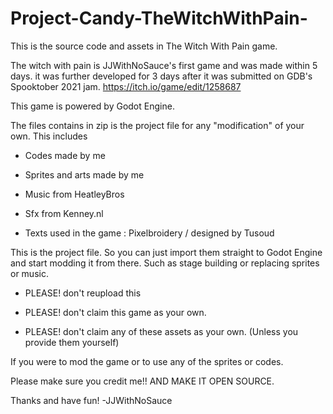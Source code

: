 # Project-Candy-TheWitchWithPain-
This is the source code and assets in The Witch With Pain game.

The witch with pain is JJWithNoSauce's first game and was made within 5 days.
it was further developed for 3 days after it was submitted on GDB's Spooktober 2021 jam.
https://itch.io/game/edit/1258687

This game is powered by Godot Engine.

The files contains in zip is the project file for any "modification" of your own.
This includes
- Codes made by me
- Sprites and arts made by me

- Music from HeatleyBros
- Sfx from Kenney.nl
- Texts used in the game : Pixelbroidery / designed by Tusoud

This is the project file. So you can just import them straight to Godot Engine and start modding it from there.
Such as stage building or replacing sprites or music.

- PLEASE! don't reupload this

- PLEASE! don't claim this game as your own.

- PLEASE! don't claim any of these assets as your own. (Unless you provide them yourself)

If you were to mod the game or to use any of the sprites or codes.

Please make sure you credit me!! AND MAKE IT OPEN SOURCE.

Thanks and have fun!
-JJWithNoSauce
